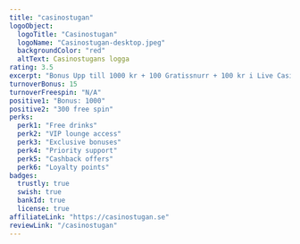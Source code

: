 ```yaml
---
title: "casinostugan"
logoObject:
  logoTitle: "Casinostugan"
  logoName: "Casinostugan-desktop.jpeg"
  backgroundColor: "red"
  altText: Casinostugans logga
rating: 3.5
excerpt: "Bonus Upp till 1000 kr + 100 Gratissnurr + 100 kr i Live Casino"
turnoverBonus: 15
turnoverFreespin: "N/A"
positive1: "Bonus: 1000"
positive2: "300 free spin"
perks:
  perk1: "Free drinks"
  perk2: "VIP lounge access"
  perk3: "Exclusive bonuses"
  perk4: "Priority support"
  perk5: "Cashback offers"
  perk6: "Loyalty points"
badges:
  trustly: true
  swish: true
  bankId: true
  license: true
affiliateLink: "https://casinostugan.se"
reviewLink: "/casinostugan"
---
```

